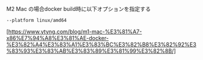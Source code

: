 
M2 Mac の場合docker build時に以下オプションを指定する
```
--platform linux/amd64
```
[https://www.ytyng.com/blog/m1-mac-%E3%81%A7-x86%E7%94%A8%E3%81%AE-docker-%E3%82%A4%E3%83%A1%E3%83%BC%E3%82%B8%E3%82%92%E3%83%93%E3%83%AB%E3%83%89%E3%81%99%E3%82%8B/]